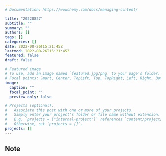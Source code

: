 ```yaml
---
# Documentation: https://wowchemy.com/docs/managing-content/

title: "20220827"
subtitle: ""
summary: ""
authors: []
tags: []
categories: []
date: 2022-08-26T15:21:45Z
lastmod: 2022-08-26T15:21:45Z
featured: false
draft: false

# Featured image
# To use, add an image named `featured.jpg/png` to your page's folder.
# Focal points: Smart, Center, TopLeft, Top, TopRight, Left, Right, BottomLeft, Bottom, BottomRight.
image:
  caption: ""
  focal_point: ""
  preview_only: false

# Projects (optional).
#   Associate this post with one or more of your projects.
#   Simply enter your project's folder or file name without extension.
#   E.g. `projects = ["internal-project"]` references `content/project/deep-learning/index.md`.
#   Otherwise, set `projects = []`.
projects: []
---
```


## Note

